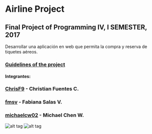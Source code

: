 # Airline Project
## Final Project of Programming IV, I SEMESTER, 2017

Desarrollar una aplicación en web que permita la compra y reserva de tiquetes aéreos.
### [Guidelines of the project](Proyecto_Aerolinea.pdf)

#### Integrantes:

### [ChrisF9](https://github.com/ChrisF9) - Christian Fuentes C.
### [fmsv](https://github.com/fmsv) - Fabiana Salas V.
### [michaelcw02](https://github.com/michaelcw02) - Michael Chen W.


![alt tag](http://forthebadge.com/images/badges/built-with-love.svg) 
![alt tag](http://forthebadge.com/images/badges/built-by-developers.svg) 

